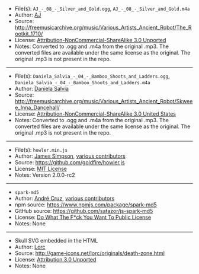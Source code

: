 - File(s): `AJ_-_08_-_Silver_and_Gold.ogg`, `AJ_-_08_-_Silver_and_Gold.m4a`  
- Author: [AJ](https://soundcloud.com/a-j-1)  
- Source: http://freemusicarchive.org/music/Various_Artists_Ancient_Robot/The_Rootkit_1710/  
- License: [Attribution-NonCommercial-ShareAlike 3.0 Unported](https://creativecommons.org/licenses/by-nc-sa/3.0/)  
- Notes: Converted to .ogg and .m4a from the original .mp3. The converted files are available under the same license as the original. The original .mp3 is not present in the repo.

---

- File(s): `Daniela_Salvia_-_04_-_Bamboo_Shoots_and_Ladders.ogg`, `Daniela_Salvia_-_04_-_Bamboo_Shoots_and_Ladders.m4a`  
- Author: [Daniela Salvia](https://soundcloud.com/danielasalvia)  
- Source: http://freemusicarchive.org/music/Various_Artists_Ancient_Robot/Skweee_Inna_Dancehall/  
- License: [Attribution-NonCommercial-ShareAlike 3.0 United States](https://creativecommons.org/licenses/by-nc-sa/3.0/us/)  
- Notes: Converted to .ogg and .m4a from the original .mp3. The converted files are available under the same license as the original. The original .mp3 is not present in the repo.

---

- File(s): `howler.min.js`  
- Author: [James Simpson](https://github.com/goldfire), [various contributors](https://github.com/goldfire/howler.js/graphs/contributors)  
- Source: https://github.com/goldfire/howler.js  
- License: [MIT License](https://github.com/goldfire/howler.js/blob/master/LICENSE.md)  
- Notes: Version 2.0.0-rc2

---

- `spark-md5`  
- Author: [André Cruz](https://www.npmjs.com/~satazor), [various contributors](https://github.com/satazor/js-spark-md5/graphs/contributors)  
- npm source: https://www.npmjs.com/package/spark-md5  
- GitHub source: https://github.com/satazor/js-spark-md5  
- License: [Do What The F*ck You Want To Public License](http://spdx.org/licenses/WTFPL)  
- Notes: None

---

- Skull SVG embedded in the HTML  
- Author: [Lorc](http://lorcblog.blogspot.com/)  
- Source: http://game-icons.net/lorc/originals/death-zone.html  
- License: [Attribution 3.0 Unported](https://creativecommons.org/licenses/by/3.0/)  
- Notes: None
